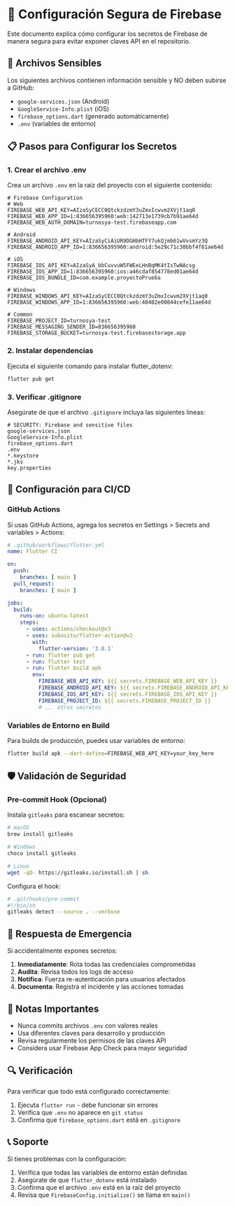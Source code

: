 # 🔐 Configuración Segura de Firebase

Este documento explica cómo configurar los secretos de Firebase de manera segura para evitar exponer claves API en el repositorio.

## 🚨 Archivos Sensibles

Los siguientes archivos contienen información sensible y NO deben subirse a GitHub:

- `google-services.json` (Android)
- `GoogleService-Info.plist` (iOS)
- `firebase_options.dart` (generado automáticamente)
- `.env` (variables de entorno)

## 📋 Pasos para Configurar los Secretos

### 1. Crear el archivo .env

Crea un archivo `.env` en la raíz del proyecto con el siguiente contenido:

```env
# Firebase Configuration
# Web
FIREBASE_WEB_API_KEY=AIzaSyCECC0QtckzdzmY3uZmxIcwvm2XVjt1aq0
FIREBASE_WEB_APP_ID=1:836656395960:web:142713e1739cb7b91ae64d
FIREBASE_WEB_AUTH_DOMAIN=turnosya-test.firebaseapp.com

# Android
FIREBASE_ANDROID_API_KEY=AIzaSyCiAiUR9DGHbHTFY7ukQjmb61wVvsmYz3Q
FIREBASE_ANDROID_APP_ID=1:836656395960:android:5e29c71c30bbf4f81ae64d

# iOS
FIREBASE_IOS_API_KEY=AIzaSyA_bbCuvvuW5FWEeLHnBqMK4tIsTwNAcsg
FIREBASE_IOS_APP_ID=1:836656395960:ios:a46cdaf854778ed01ae64d
FIREBASE_IOS_BUNDLE_ID=com.example.proyectoPrueba

# Windows
FIREBASE_WINDOWS_API_KEY=AIzaSyCECC0QtckzdzmY3uZmxIcwvm2XVjt1aq0
FIREBASE_WINDOWS_APP_ID=1:836656395960:web:48402e00844cefe11ae64d

# Common
FIREBASE_PROJECT_ID=turnosya-test
FIREBASE_MESSAGING_SENDER_ID=836656395960
FIREBASE_STORAGE_BUCKET=turnosya-test.firebasestorage.app
```

### 2. Instalar dependencias

Ejecuta el siguiente comando para instalar flutter_dotenv:

```bash
flutter pub get
```

### 3. Verificar .gitignore

Asegúrate de que el archivo `.gitignore` incluya las siguientes líneas:

```gitignore
# SECURITY: Firebase and sensitive files
google-services.json
GoogleService-Info.plist
firebase_options.dart
.env
*.keystore
*.jks
key.properties
```

## 🔧 Configuración para CI/CD

### GitHub Actions

Si usas GitHub Actions, agrega los secretos en Settings > Secrets and variables > Actions:

```yaml
# .github/workflows/flutter.yml
name: Flutter CI

on:
  push:
    branches: [ main ]
  pull_request:
    branches: [ main ]

jobs:
  build:
    runs-on: ubuntu-latest
    steps:
      - uses: actions/checkout@v3
      - uses: subosito/flutter-action@v2
        with:
          flutter-version: '3.8.1'
      - run: flutter pub get
      - run: flutter test
      - run: flutter build apk
        env:
          FIREBASE_WEB_API_KEY: ${{ secrets.FIREBASE_WEB_API_KEY }}
          FIREBASE_ANDROID_API_KEY: ${{ secrets.FIREBASE_ANDROID_API_KEY }}
          FIREBASE_IOS_API_KEY: ${{ secrets.FIREBASE_IOS_API_KEY }}
          FIREBASE_PROJECT_ID: ${{ secrets.FIREBASE_PROJECT_ID }}
          # ... otros secretos
```

### Variables de Entorno en Build

Para builds de producción, puedes usar variables de entorno:

```bash
flutter build apk --dart-define=FIREBASE_WEB_API_KEY=your_key_here
```

## 🛡️ Validación de Seguridad

### Pre-commit Hook (Opcional)

Instala `gitleaks` para escanear secretos:

```bash
# macOS
brew install gitleaks

# Windows
choco install gitleaks

# Linux
wget -qO- https://gitleaks.io/install.sh | sh
```

Configura el hook:

```bash
# .git/hooks/pre-commit
#!/bin/sh
gitleaks detect --source . --verbose
```

## 🚨 Respuesta de Emergencia

Si accidentalmente expones secretos:

1. **Inmediatamente**: Rota todas las credenciales comprometidas
2. **Audita**: Revisa todos los logs de acceso
3. **Notifica**: Fuerza re-autenticación para usuarios afectados
4. **Documenta**: Registra el incidente y las acciones tomadas

## 📝 Notas Importantes

- Nunca commits archivos `.env` con valores reales
- Usa diferentes claves para desarrollo y producción
- Revisa regularmente los permisos de las claves API
- Considera usar Firebase App Check para mayor seguridad

## 🔍 Verificación

Para verificar que todo está configurado correctamente:

1. Ejecuta `flutter run` - debe funcionar sin errores
2. Verifica que `.env` no aparece en `git status`
3. Confirma que `firebase_options.dart` está en `.gitignore`

## 📞 Soporte

Si tienes problemas con la configuración:

1. Verifica que todas las variables de entorno están definidas
2. Asegúrate de que `flutter_dotenv` está instalado
3. Confirma que el archivo `.env` está en la raíz del proyecto
4. Revisa que `FirebaseConfig.initialize()` se llama en `main()` 